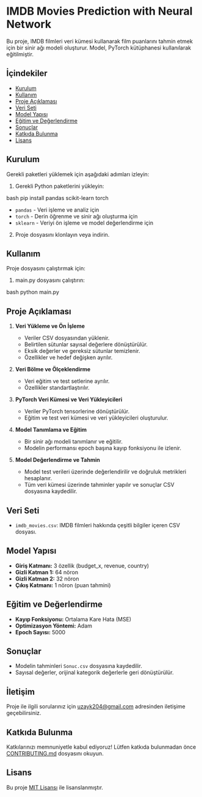 # IMDB Movies Prediction with Neural Network

Bu proje, IMDB filmleri veri kümesi kullanarak film puanlarını tahmin etmek için bir sinir ağı modeli oluşturur. Model, PyTorch kütüphanesi kullanılarak eğitilmiştir.
## İçindekiler
- [Kurulum](#kurulum)
- [Kullanım](#kullanım)
- [Proje Açıklaması](#proje-açıklaması)
- [Veri Seti](#veri-seti)
- [Model Yapısı](#model-yapısı)
- [Eğitim ve Değerlendirme](#eğitim-ve-değerlendirme)
- [Sonuçlar](#sonuçlar)
- [Katkıda Bulunma](#katkıda-bulunma)
- [Lisans](#lisans)

## Kurulum

Gerekli paketleri yüklemek için aşağıdaki adımları izleyin:

1. Gerekli Python paketlerini yükleyin:
    
bash
    pip install pandas scikit-learn torch
    
- `pandas` - Veri işleme ve analiz için
- `torch` - Derin öğrenme ve sinir ağı oluşturma için
- `sklearn` - Veriyi ön işleme ve model değerlendirme için

2. Proje dosyasını klonlayın veya indirin.

## Kullanım

Proje dosyasını çalıştırmak için:

1. main.py dosyasını çalıştırın:
    
bash
    python main.py

## Proje Açıklaması

1. **Veri Yükleme ve Ön İşleme**
   - Veriler CSV dosyasından yüklenir.
   - Belirtilen sütunlar sayısal değerlere dönüştürülür.
   - Eksik değerler ve gereksiz sütunlar temizlenir.
   - Özellikler ve hedef değişken ayrılır.

2. **Veri Bölme ve Ölçeklendirme**
   - Veri eğitim ve test setlerine ayrılır.
   - Özellikler standartlaştırılır.

3. **PyTorch Veri Kümesi ve Veri Yükleyicileri**
   - Veriler PyTorch tensorlerine dönüştürülür.
   - Eğitim ve test veri kümesi ve veri yükleyicileri oluşturulur.

4. **Model Tanımlama ve Eğitim**
   - Bir sinir ağı modeli tanımlanır ve eğitilir.
   - Modelin performansı epoch başına kayıp fonksiyonu ile izlenir.

5. **Model Değerlendirme ve Tahmin**
   - Model test verileri üzerinde değerlendirilir ve doğruluk metrikleri hesaplanır.
   - Tüm veri kümesi üzerinde tahminler yapılır ve sonuçlar CSV dosyasına kaydedilir.

## Veri Seti

- `imdb_movies.csv`: IMDB filmleri hakkında çeşitli bilgiler içeren CSV dosyası.

## Model Yapısı

- **Giriş Katmanı:** 3 özellik (budget_x, revenue, country)
- **Gizli Katman 1:** 64 nöron
- **Gizli Katman 2:** 32 nöron
- **Çıkış Katmanı:** 1 nöron (puan tahmini)

## Eğitim ve Değerlendirme

- **Kayıp Fonksiyonu:** Ortalama Kare Hata (MSE)
- **Optimizasyon Yöntemi:** Adam
- **Epoch Sayısı:** 5000

## Sonuçlar

- Modelin tahminleri `Sonuc.csv` dosyasına kaydedilir.
- Sayısal değerler, orijinal kategorik değerlerle geri dönüştürülür.

## İletişim

Proje ile ilgili sorularınız için [uzayk204@gmail.com](mailto:uzayk204@gmail.com) adresinden iletişime geçebilirsiniz.

## Katkıda Bulunma

Katkılarınızı memnuniyetle kabul ediyoruz! Lütfen katkıda bulunmadan önce [CONTRIBUTING.md](CONTRIBUTING.md) dosyasını okuyun.

## Lisans

Bu proje [MIT Lisansı](LICENSE) ile lisanslanmıştır.


